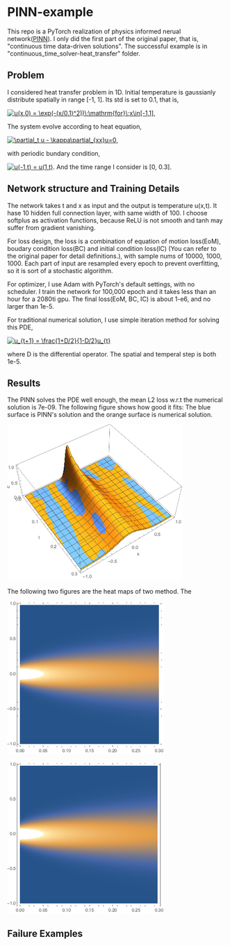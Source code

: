 
# PINN-example
This repo is a PyTorch realization of physics informed nerual network([PINN]([链接网址](https://github.com/maziarraissi/PINNs) "physics informed neural networks")). I only did the first part of the original paper, that is, "continuous time data-driven solutions". The successful example is in "continuous_time_solver-heat_transfer" folder.


## Problem

I considered heat transfer problem in 1D. Initial temperature is gaussianly distribute spatially in range [-1, 1]. Its std is set to 0.1, that is,

<a href="https://www.codecogs.com/eqnedit.php?latex=u(x,0)&space;=&space;\exp(-(x/0.1)^2))\;\mathrm{for}\;x\in[-1,1]" target="_blank"><img src="https://latex.codecogs.com/gif.latex?u(x,0)&space;=&space;\exp(-(x/0.1)^2))\;\mathrm{for}\;x\in[-1,1]" title="u(x,0) = \exp(-(x/0.1)^2))\;\mathrm{for}\;x\in[-1,1]" /></a>,

The system evolve according to heat equation,

<a href="https://www.codecogs.com/eqnedit.php?latex=\partial_t&space;u&space;-&space;\kappa\partial_{xx}u=0" target="_blank"><img src="https://latex.codecogs.com/gif.latex?\partial_t&space;u&space;-&space;\kappa\partial_{xx}u=0" title="\partial_t u - \kappa\partial_{xx}u=0" /></a>,

with periodic bundary condition,

<a href="https://www.codecogs.com/eqnedit.php?latex=u(-1,t)&space;=&space;u(1,t)" target="_blank"><img src="https://latex.codecogs.com/gif.latex?u(-1,t)&space;=&space;u(1,t)" title="u(-1,t) = u(1,t)" /></a>.
And the time range I consider is [0, 0.3].

## Network structure and Training Details

The network takes  t and x as input and the output is temperature u(x,t). It hase 10 hidden full connection layer, with same width of 100. I choose softplus as activation functions, because ReLU is not smooth and tanh may suffer from gradient vanishing.

For loss design, the loss is a combination of equation of motion loss(EoM), boudary condition loss(BC) and initial condition loss(IC) (You can refer to the original paper for detail definitions.), with sample nums of 10000, 1000, 1000. Each part of input are resampled every epoch to prevent overfitting, so it is sort of a stochastic algorithm.

For optimizer, I use Adam with PyTorch's default settings, with no scheduler. I train the network for 100,000 epoch and it takes less than an hour for a 2080ti gpu. The final loss(EoM, BC, IC) is about 1-e6, and no larger than 1e-5.

For traditional numerical solution, I use simple iteration method for solving this PDE, 

<a href="https://www.codecogs.com/eqnedit.php?latex=u_{t&plus;1}&space;=&space;\frac{1&plus;D/2}{1-D/2}u_{t}" target="_blank"><img src="https://latex.codecogs.com/gif.latex?u_{t&plus;1}&space;=&space;\frac{1&plus;D/2}{1-D/2}u_{t}" title="u_{t+1} = \frac{1+D/2}{1-D/2}u_{t}" /></a>

where D is the differential operator. The spatial and temperal step is both 1e-5.

## Results

The PINN solves the PDE well enough, the mean L2 loss w.r.t the numerical solution is 7e-09. The following figure shows how good it fits: The blue surface is PINN's solution and the orange surface is numerical solution.

![avatar](figure/3D.png)

The following two figures are the heat maps of two method. The 

![PINN](figure/PINN.png "PINN")

![Numerical](figure/numerical.png "Numerical")

## Failure Examples




